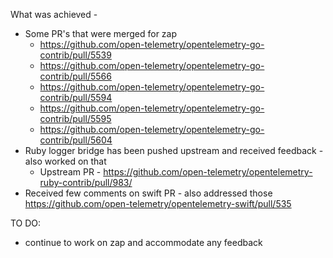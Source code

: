 What was achieved - 
- Some PR's that were merged for zap
	-  https://github.com/open-telemetry/opentelemetry-go-contrib/pull/5539 
	- https://github.com/open-telemetry/opentelemetry-go-contrib/pull/5566
	- https://github.com/open-telemetry/opentelemetry-go-contrib/pull/5594
	- https://github.com/open-telemetry/opentelemetry-go-contrib/pull/5595
	- https://github.com/open-telemetry/opentelemetry-go-contrib/pull/5604
- Ruby logger bridge has been pushed upstream and received feedback - also worked on that 
	- Upstream PR - https://github.com/open-telemetry/opentelemetry-ruby-contrib/pull/983/
- Received few comments on swift PR - also addressed those https://github.com/open-telemetry/opentelemetry-swift/pull/535

TO DO:
- continue to work on zap and accommodate any feedback
